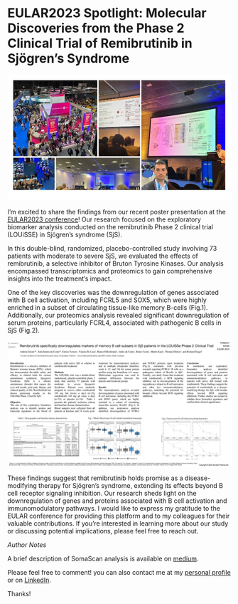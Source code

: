 # EULAR2023 Spotlight: Molecular Discoveries from the Phase 2 Clinical Trial of Remibrutinib in Sjögren’s Syndrome

![EULAR2023](img/ag003_img001.jpeg)

I’m excited to share the findings from our recent poster presentation at the [EULAR2023 conference](https://www.eular.org)! Our research focused on the exploratory biomarker analysis conducted on the remibrutinib Phase 2 clinical trial (LOUiSSE) in Sjögren’s syndrome (SjS).

In this double-blind, randomized, placebo-controlled study involving 73 patients with moderate to severe SjS, we evaluated the effects of remibrutinib, a selective inhibitor of Bruton Tyrosine Kinases. Our analysis encompassed transcriptomics and proteomics to gain comprehensive insights into the treatment’s impact.

One of the key discoveries was the downregulation of genes associated with B cell activation, including FCRL5 and SOX5, which were highly enriched in a subset of circulating tissue-like memory B-cells (Fig.1). Additionally, our proteomics analysis revealed significant downregulation of serum proteins, particularly FCRL4, associated with pathogenic B cells in SjS (Fig.2).

![EULAR2023](img/ag003_img002.jpeg)

These findings suggest that remibrutinib holds promise as a disease-modifying therapy for Sjögren’s syndrome, extending its effects beyond B cell receptor signaling inhibition. Our research sheds light on the downregulation of genes and proteins associated with B cell activation and immunomodulatory pathways.
I would like to express my gratitude to the EULAR conference for providing this platform and to my colleagues for their valuable contributions. If you’re interested in learning more about our study or discussing potential implications, please feel free to reach out.

*Author Notes*

A brief description of SomaScan analysis is available on [medium](https://medium.com/@grioni.andrea/somascan-a-powerful-tool-for-proteomics-analysis-dc3481374436).

Please feel free to comment! you can also contact me at my [personal profile](https://andreagrioni.github.io) or on [LinkedIn](https://www.linkedin.com/in/agrioni/).

Thanks!